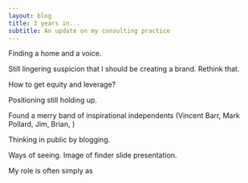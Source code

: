 ```yaml
---
layout: blog
title: 3 years in...
subtitle: An update on my consulting practice
---
```


Finding a home and a voice.

Still lingering suspicion that I should be creating a brand. Rethink that.

How to get equity and leverage?

Positioning still holding up.

Found a merry band of inspirational independents (Vincent Barr, Mark Pollard, Jim, Brian, )

Thinking in public by blogging.

Ways of seeing. Image of finder slide presentation.

My role is often simply as 